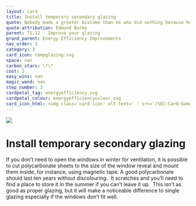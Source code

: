 ```yaml
---
layout: card
title: Install temporary secondary glazing
quote: Nobody made a greater mistake than he who did nothing because he could do only a little.
quote-attribution: Edmund Burke
parent: T1.12 - Improve your glazing
grand_parent: Energy Efficiency Improvements 
nav_order: 1
category: 3
card_icon: tempglazing.svg
space: nan
carbon_stars: \*\*
cost: 2
easy_wins: nan
magic_wand: nan
step_number: 3
cardpetal_tag: energyefficiency.svg
cardpetal_colour: energyefficiencycolour.svg
card_icon_html: <img class='card-icon' alt-text=' ' src='/SEC-Card-Game/graphics/card_icons/tempglazing.svg'>
---
```


<img class='card-icon' alt-text=' ' src='/SEC-Card-Game/graphics/card_icons/tempglazing.svg'>
<h1>Install temporary secondary glazing</h1>

<p>If you don’t need to open the windows in winter for ventilation, it is possible to cut polycarbonate sheets to the size of the window reveal and mount them inside, for instance, using magnetic tape. A good polycarbonate should last ten years without discolouring.  It scratches and you’ll need to find a place to store it in the summer if you can’t leave it up.  This isn’t as good as proper glazing, but it will make a noticeable difference to single glazing especially if the windows don’t fit well.  </p> 

